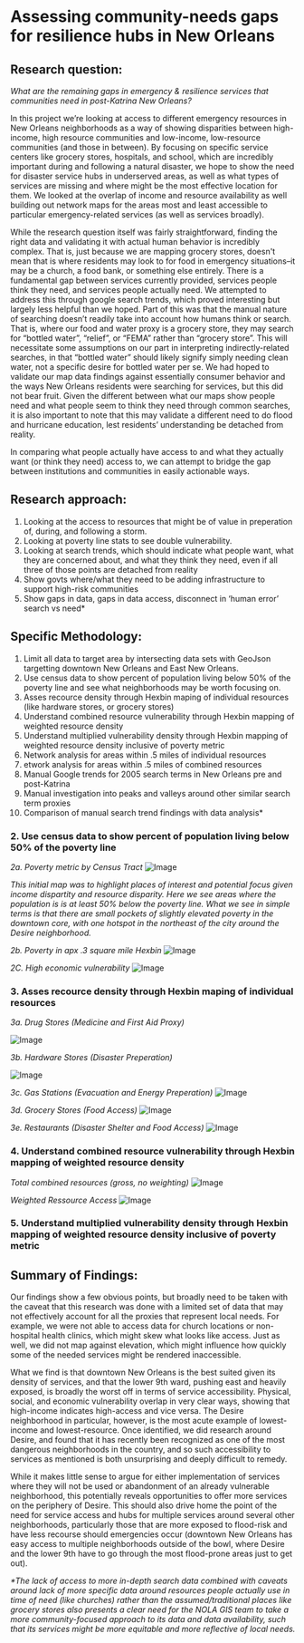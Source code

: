 # Assessing community-needs gaps for resilience hubs in New Orleans



## Research question:
_What are the remaining gaps in emergency & resilience services that communities need in post-Katrina New Orleans?_

In this project we’re looking at access to different emergency resources in New Orleans neighborhoods as a way of showing disparities between high-income, high resource communities and low-income, low-resource communities (and those in between). By focusing on specific service centers like grocery stores, hospitals, and school, which are incredibly important during and following a natural disaster, we hope to show the need for disaster service hubs in underserved areas, as well as what types of services are missing and where might be the most effective location for them. We looked at the overlap of income and resource availability as well building out network maps for the areas most and least accessible to particular emergency-related services (as well as services broadly).

While the research question itself was fairly straightforward, finding the right data and validating it with actual human behavior is incredibly complex. That is, just because we are mapping grocery stores, doesn't mean that is where residents may look to for food in emergency situations–it may be a church, a food bank, or something else entirely. There is a fundamental gap between services currently provided, services people think they need, and services people actually need. 
We attempted to address this through google search trends, which proved interesting but largely less helpful than we hoped. Part of this was that the manual nature of searching doesn’t readily take into account how humans think or search. That is, where our food and water proxy is a grocery store, they may search for “bottled water”, “relief”, or “FEMA” rather than “grocery store”. This will necessitate some assumptions on our part in interpreting indirectly-related searches, in that “bottled water” should likely signify simply needing clean water, not a specific desire for bottled water per se. We had hoped to validate our map data findings against essentially consumer behavior and the ways New Orleans residents were searching for services, but this did not bear fruit. Given the different between what our maps show people need and what people seem to think they need through common searches, it is also important to note that this may validate a different need to do flood and hurricane education, lest residents’ understanding be detached from reality. 

In comparing what people actually have access to and what they actually want (or think they need) access to, we can attempt to bridge the gap between institutions and communities in easily actionable ways. 


## Research approach:

1. Looking at the access to resources that might be of value in preperation of, during, and following a storm.  
2. Looking at poverty line stats to see double vulnerability.
3. Looking at search trends, which should indicate what people want, what they are concerned about, and what they think they need, even if all three of those points are detached from reality 
4. Show govts where/what they need to be adding infrastructure to support high-risk communities
5. Show gaps in data, gaps in data access, disconnect in ‘human error’ search vs need*

## Specific Methodology:

1. Limit all data to target area by intersecting data sets with GeoJson targetting downtown New Orleans and East New Orleans.
2. Use census data to show percent of population living below 50% of the poverty line and see what neighborhoods may be worth focusing on.
3. Asses recource density through Hexbin maping of individual resources (like hardware stores, or grocery stores)
4. Understand combined resource vulnerability through Hexbin mapping of weighted resource density
5. Understand multiplied vulnerability density through Hexbin mapping of weighted resource density inclusive of poverty metric
6. Network analysis for areas within .5 miles of individual resources
7. etwork analysis for areas within .5 miles of combined resources
8. Manual Google trends for 2005 search terms in New Orleans pre and post-Katrina
9. Manual investigation into peaks and valleys around other similar search term proxies
10. Comparison of manual search trend findings with data analysis* 


### 2. Use census data to show percent of population living below 50% of the poverty line

_2a. Poverty metric by Census Tract_
![Image](maps/PovertyClip.png)

_This initial map was to highlight places of interest and potential focus given income dispartity and resource disparity. Here we see areas where the population is is at least 50% below the poverty line. What we see in simple terms is that there are small pockets of slightly elevated poverty in the downtown core, with one hotspot in the northeast of the city around the Desire neighborhood._


_2b. Poverty in apx .3 square mile Hexbin_
![Image](maps/HexPov.png)

_2C. High economic vulnerability_
![Image](maps/Povextract.png)


### 3. Asses recource density through Hexbin maping of individual resources

_3a. Drug Stores (Medicine and First Aid Proxy)_

![Image](maps/DrugDensity.png)

_3b. Hardware Stores (Disaster Preperation)_

![Image](maps/HardwareDensity.png)

_3c. Gas Stations (Evacuation and Energy Preperation)_
![Image](maps/GasDensity.png)

_3d. Grocery Stores (Food Access)_
![Image](maps/GroceryDensity.png)

_3e. Restaurants (Disaster Shelter and Food Access)_
![Image](maps/RestaruantDensity.png)

### 4. Understand combined resource vulnerability through Hexbin mapping of weighted resource density

_Total combined resources (gross, no weighting)_
![Image](/maps/ResourceDensity.png)

_Weighted Ressource Access_
![Image](/maps/ResourceDensityW.png)

### 5. Understand multiplied vulnerability density through Hexbin mapping of weighted resource density inclusive of poverty metric



## Summary of Findings:

Our findings show a few obvious points, but broadly need to be taken with the caveat that this research was done with a limited set of data that may not effectively account for all the proxies that represent local needs. For example, we were not able to access data for church locations or non-hospital health clinics, which might skew what looks like access. Just as well, we did not map against elevation, which might influence how quickly some of the needed services might be rendered inaccessible.

What we find is that downtown New Orleans is the best suited given its density of services, and that the lower 9th ward, pushing east and heavily exposed, is broadly the worst off in terms of service accessibility. Physical, social, and economic vulnerability overlap in very clear ways, showing that high-income indicates high-access and vice versa. The Desire neighborhood in particular, however, is the most acute example of lowest-income and lowest-resource. Once identified, we did research around Desire, and found that it has recently been recognized as one of the most dangerous neighborhoods in the country, and so such accessibility to services as mentioned is both unsurprising and deeply difficult to remedy.

While it makes little sense to argue for either implementation of services where they will not be used or abandonment of an already vulnerable neighborhood, this potentially reveals opportunities to offer more services on the periphery of Desire. This should also drive home the point of the need for service access and hubs for multiple services around several other neighborhoods, particularly those that are more exposed to flood-risk and have less recourse should emergencies occur (downtown New Orleans has easy access to multiple neighborhoods outside of the bowl, where Desire and the lower 9th have to go through the most flood-prone areas just to get out). 



_*The lack of access to more in-depth search data combined with caveats around lack of more specific data around resources people actually use in time of need (like churches) rather than the assumed/traditional places like grocery stores also presents a clear need for the NOLA GIS team to take a more community-focused approach to its data and data availability, such that its services might be more equitable and more reflective of local needs._

